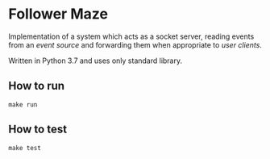 # Follower Maze

Implementation of a system which acts as a socket
server, reading events from an *event source* and forwarding them when
appropriate to *user clients*.

Written in Python 3.7 and uses only standard library.


## How to run

`make run`

## How to test

`make test`